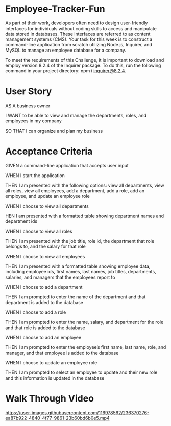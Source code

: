 # Employee-Tracker-Fun
As part of their work, developers often need to design user-friendly interfaces for individuals without coding skills to access and manipulate data stored in databases. These interfaces are referred to as content management systems (CMS). Your task for this week is to construct a command-line application from scratch utilizing Node.js, Inquirer, and MySQL to manage an employee database for a company.

To meet the requirements of this Challenge, it is important to download and employ version 8.2.4 of the Inquirer package. To do this, run the following command in your project directory: npm i inquirer@8.2.4.

# User Story

AS A business owner

I WANT to be able to view and manage the departments, roles, and employees in my company

SO THAT I can organize and plan my business

# Acceptance Criteria

GIVEN a command-line application that accepts user input

WHEN I start the application

THEN I am presented with the following options: view all departments, view all roles, view all employees, add a department, add a role, add an employee, and update an 
employee role

WHEN I choose to view all departments

HEN I am presented with a formatted table showing department names and department ids

WHEN I choose to view all roles

THEN I am presented with the job title, role id, the department that role belongs to, and the salary for that role

WHEN I choose to view all employees

THEN I am presented with a formatted table showing employee data, including employee ids, first names, last names, job titles, departments, salaries, and managers that 
the employees report to

WHEN I choose to add a department

THEN I am prompted to enter the name of the department and that department is added to the database

WHEN I choose to add a role

THEN I am prompted to enter the name, salary, and department for the role and that role is added to the database

WHEN I choose to add an employee

THEN I am prompted to enter the employee’s first name, last name, role, and manager, and that employee is added to the database

WHEN I choose to update an employee role

THEN I am prompted to select an employee to update and their new role and this information is updated in the database


# Walk Through Video

https://user-images.githubusercontent.com/116978562/236370276-ea87b922-4840-4f77-9861-23b60bd6b0e5.mp4


